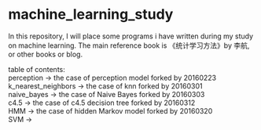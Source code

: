 # machine_learning_study
In this repository, I will place some programs i have written during my study on machine learning.
The main reference book is 《统计学习方法》by 李航, or other books or blog.    

table of contents:    
perception          -> the case of perception model forked by 20160223    
k_nearest_neighbors -> the case of knn forked by 20160301    
naive_bayes         -> the case of Naive Bayes forked by 20160303        
c4.5                -> the case of c4.5 decision tree forked by 20160312    
HMM                 -> the case of hidden Markov model forked by 20160320  
SVM                 -> 
